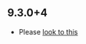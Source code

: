 ## 9.3.0+4

- Please [look to this](https://dooboolab.github.io/flutter_sound/book/CHANGELOG.html)

